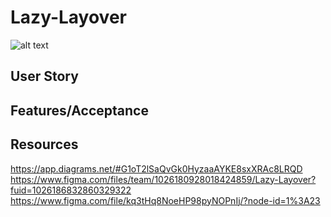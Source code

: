 # Lazy-Layover
![alt text](./assets/"file".png)
## User Story

## Features/Acceptance

## Resources
https://app.diagrams.net/#G1oT2lSaQvGk0HyzaaAYKE8sxXRAc8LRQD
https://www.figma.com/files/team/1026180928018424859/Lazy-Layover?fuid=1026186832860329322
https://www.figma.com/file/kq3tHq8NoeHP98pyNOPnIj/?node-id=1%3A23

